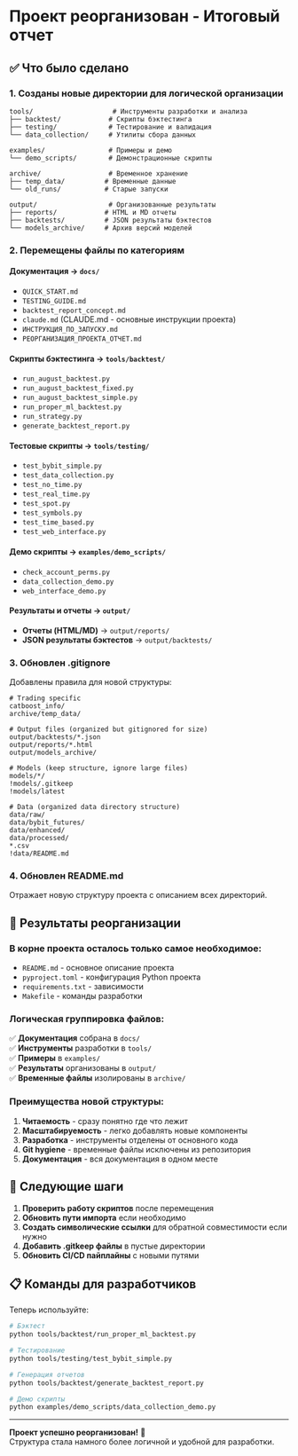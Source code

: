 # Проект реорганизован - Итоговый отчет

## ✅ Что было сделано

### 1. Созданы новые директории для логической организации
```
tools/                    # Инструменты разработки и анализа
├── backtest/            # Скрипты бэктестинга
├── testing/             # Тестирование и валидация
└── data_collection/     # Утилиты сбора данных

examples/                # Примеры и демо
└── demo_scripts/        # Демонстрационные скрипты

archive/                 # Временное хранение
├── temp_data/          # Временные данные
└── old_runs/           # Старые запуски

output/                  # Организованные результаты
├── reports/            # HTML и MD отчеты
├── backtests/          # JSON результаты бэктестов
└── models_archive/     # Архив версий моделей
```

### 2. Перемещены файлы по категориям

#### Документация → `docs/`
- `QUICK_START.md`
- `TESTING_GUIDE.md` 
- `backtest_report_concept.md`
- `claude.md` (CLAUDE.md - основные инструкции проекта)
- `ИНСТРУКЦИЯ_ПО_ЗАПУСКУ.md`
- `РЕОРГАНИЗАЦИЯ_ПРОЕКТА_ОТЧЕТ.md`

#### Скрипты бэктестинга → `tools/backtest/`
- `run_august_backtest.py`
- `run_august_backtest_fixed.py`  
- `run_august_backtest_simple.py`
- `run_proper_ml_backtest.py`
- `run_strategy.py`
- `generate_backtest_report.py`

#### Тестовые скрипты → `tools/testing/`
- `test_bybit_simple.py`
- `test_data_collection.py`
- `test_no_time.py`
- `test_real_time.py`
- `test_spot.py`
- `test_symbols.py`
- `test_time_based.py`
- `test_web_interface.py`

#### Демо скрипты → `examples/demo_scripts/`
- `check_account_perms.py`
- `data_collection_demo.py`
- `web_interface_demo.py`

#### Результаты и отчеты → `output/`
- **Отчеты (HTML/MD)** → `output/reports/`
- **JSON результаты бэктестов** → `output/backtests/`

### 3. Обновлен .gitignore
Добавлены правила для новой структуры:
```gitignore
# Trading specific
catboost_info/
archive/temp_data/

# Output files (organized but gitignored for size)
output/backtests/*.json
output/reports/*.html
output/models_archive/

# Models (keep structure, ignore large files)
models/*/
!models/.gitkeep
!models/latest

# Data (organized data directory structure)
data/raw/
data/bybit_futures/
data/enhanced/
data/processed/
*.csv
!data/README.md
```

### 4. Обновлен README.md
Отражает новую структуру проекта с описанием всех директорий.

## 🎯 Результаты реорганизации

### В корне проекта осталось только самое необходимое:
- `README.md` - основное описание проекта
- `pyproject.toml` - конфигурация Python проекта
- `requirements.txt` - зависимости
- `Makefile` - команды разработки

### Логическая группировка файлов:
✅ **Документация** собрана в `docs/`  
✅ **Инструменты** разработки в `tools/`  
✅ **Примеры** в `examples/`  
✅ **Результаты** организованы в `output/`  
✅ **Временные файлы** изолированы в `archive/`

### Преимущества новой структуры:
1. **Читаемость** - сразу понятно где что лежит
2. **Масштабируемость** - легко добавлять новые компоненты  
3. **Разработка** - инструменты отделены от основного кода
4. **Git hygiene** - временные файлы исключены из репозитория
5. **Документация** - вся документация в одном месте

## 🔧 Следующие шаги

1. **Проверить работу скриптов** после перемещения
2. **Обновить пути импорта** если необходимо
3. **Создать символические ссылки** для обратной совместимости если нужно
4. **Добавить .gitkeep файлы** в пустые директории
5. **Обновить CI/CD пайплайны** с новыми путями

## 📋 Команды для разработчиков

Теперь используйте:
```bash
# Бэктест
python tools/backtest/run_proper_ml_backtest.py

# Тестирование
python tools/testing/test_bybit_simple.py

# Генерация отчетов  
python tools/backtest/generate_backtest_report.py

# Демо скрипты
python examples/demo_scripts/data_collection_demo.py
```

---

**Проект успешно реорганизован!** 🎉  
Структура стала намного более логичной и удобной для разработки.
